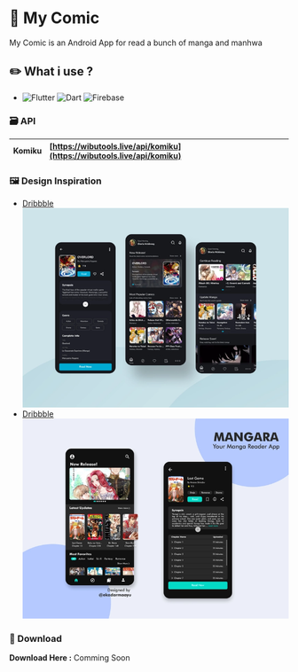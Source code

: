 # 📖 My Comic

My Comic is an Android App for read a bunch of manga and manhwa

## ✏️ What i use ?

* ![Flutter](https://img.shields.io/badge/Flutter-02569B?style=for-the-badge&logo=flutter&logoColor=white) ![Dart](https://img.shields.io/badge/Dart-0175C2?style=for-the-badge&logo=dart&logoColor=white) ![Firebase](https://img.shields.io/badge/Firebase-039BE5?style=for-the-badge&logo=Firebase&logoColor=white) 

### 🗃️ API
| Komiku | [https://wibutools.live/api/komiku](https://wibutools.live/api/komiku) |
| :----- | :--------------------------------------------------------------------- |

### 🖼️ Design Inspiration

  * [Dribbble](https://dribbble.com/shots/10845602-Comic-Apps-UI-Design)
![UI 1](https://raw.githubusercontent.com/zaaii/my_comic/master/screenshot/ui1.webp "UI Inspiration 1")
  * [Dribbble](https://dribbble.com/shots/11722190-Manga-Reader-App-MANGARA)
![UI 2](https://raw.githubusercontent.com/zaaii/my_comic/master/screenshot/ui2.webp "UI Inspiration 2")

### 📲 Download

**Download Here :** Comming Soon
